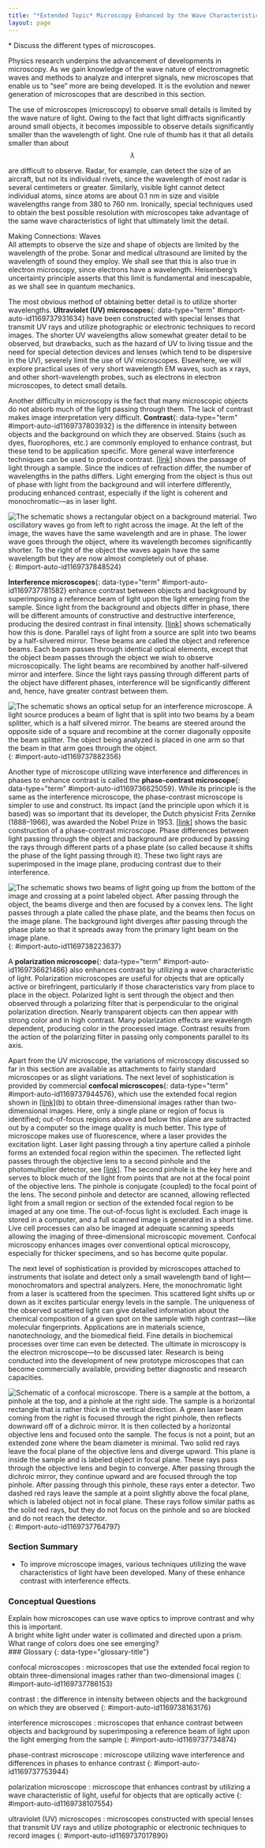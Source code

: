 ```yaml
---
title: "*Extended Topic* Microscopy Enhanced by the Wave Characteristics of Light"
layout: page
---
```



<div data-type="abstract" markdown="1">
* Discuss the different types of microscopes.

</div>

Physics research underpins the advancement of developments in microscopy. As we gain knowledge of the wave nature of electromagnetic waves and methods to analyze and interpret signals, new microscopes that enable us to “see” more are being developed. It is the evolution and newer generation of microscopes that are described in this section.

The use of microscopes (microscopy) to observe small details is limited by the wave nature of light. Owing to the fact that light diffracts significantly around small objects, it becomes impossible to observe details significantly smaller than the wavelength of light. One rule of thumb has it that all details smaller than about $$\lambda $$

 are difficult to observe. Radar, for example, can detect the size of an aircraft, but not its individual rivets, since the wavelength of most radar is several centimeters or greater. Similarly, visible light cannot detect individual atoms, since atoms are about 0.1 nm in size and visible wavelengths range from 380 to 760 nm. Ironically, special techniques used to obtain the best possible resolution with microscopes take advantage of the same wave characteristics of light that ultimately limit the detail.

<div data-type="note" data-has-label="true" data-label="" markdown="1">
<div data-type="title">
Making Connections: Waves
</div>
All attempts to observe the size and shape of objects are limited by the wavelength of the probe. Sonar and medical ultrasound are limited by the wavelength of sound they employ. We shall see that this is also true in electron microscopy, since electrons have a wavelength. Heisenberg’s uncertainty principle asserts that this limit is fundamental and inescapable, as we shall see in quantum mechanics.

</div>

The most obvious method of obtaining better detail is to utilize shorter wavelengths. **Ultraviolet (UV) microscopes**{: data-type="term" #import-auto-id1169737931634} have been constructed with special lenses that transmit UV rays and utilize photographic or electronic techniques to record images. The shorter UV wavelengths allow somewhat greater detail to be observed, but drawbacks, such as the hazard of UV to living tissue and the need for special detection devices and lenses (which tend to be dispersive in the UV), severely limit the use of UV microscopes. Elsewhere, we will explore practical uses of very short wavelength EM waves, such as x rays, and other short-wavelength probes, such as electrons in electron microscopes, to detect small details.

Another difficulty in microscopy is the fact that many microscopic objects do not absorb much of the light passing through them. The lack of contrast makes image interpretation very difficult. **Contrast**{: data-type="term" #import-auto-id1169737803932} is the difference in intensity between objects and the background on which they are observed. Stains (such as dyes, fluorophores, etc.) are commonly employed to enhance contrast, but these tend to be application specific. More general wave interference techniques can be used to produce contrast. [\[link\]](#import-auto-id1169737848524) shows the passage of light through a sample. Since the indices of refraction differ, the number of wavelengths in the paths differs. Light emerging from the object is thus out of phase with light from the background and will interfere differently, producing enhanced contrast, especially if the light is coherent and monochromatic—as in laser light.

 ![The schematic shows a rectangular object on a background material. Two oscillatory waves go from left to right across the image. At the left of the image, the waves have the same wavelength and are in phase. The lower wave goes through the object, where its wavelength becomes significantly shorter. To the right of the object the waves again have the same wavelength but they are now almost completely out of phase.](../resources/Figure_28_09_01a.jpg "Light rays passing through a sample under a microscope will emerge with different phases depending on their paths. The object shown has a greater index of refraction than the background, and so the wavelength decreases as the ray passes through it. Superimposing these rays produces interference that varies with path, enhancing contrast between the object and background."){: #import-auto-id1169737848524}

**Interference microscopes**{: data-type="term" #import-auto-id1169737781582} enhance contrast between objects and background by superimposing a reference beam of light upon the light emerging from the sample. Since light from the background and objects differ in phase, there will be different amounts of constructive and destructive interference, producing the desired contrast in final intensity. [\[link\]](#import-auto-id1169737882356) shows schematically how this is done. Parallel rays of light from a source are split into two beams by a half-silvered mirror. These beams are called the object and reference beams. Each beam passes through identical optical elements, except that the object beam passes through the object we wish to observe microscopically. The light beams are recombined by another half-silvered mirror and interfere. Since the light rays passing through different parts of the object have different phases, interference will be significantly different and, hence, have greater contrast between them.

 ![The schematic shows an optical setup for an interference microscope. A light source produces a beam of light that is split into two beams by a beam splitter, which is a half silvered mirror. The beams are steered around the opposite side of a square and recombine at the corner diagonally opposite the beam splitter. The object being analyzed is placed in one arm so that the beam in that arm goes through the object.](../resources/Figure_28_09_02a.jpg "An interference microscope utilizes interference between the reference and object beam to enhance contrast. The two beams are split by a half-silvered mirror; the object beam is sent through the object, and the reference beam is sent through otherwise identical optical elements. The beams are recombined by another half-silvered mirror, and the interference depends on the various phases emerging from different parts of the object, enhancing contrast."){: #import-auto-id1169737882356}

Another type of microscope utilizing wave interference and differences in phases to enhance contrast is called the **phase-contrast microscope**{: data-type="term" #import-auto-id1169736625059}. While its principle is the same as the interference microscope, the phase-contrast microscope is simpler to use and construct. Its impact (and the principle upon which it is based) was so important that its developer, the Dutch physicist Frits Zernike (1888–1966), was awarded the Nobel Prize in 1953. [\[link\]](#import-auto-id1169738223637) shows the basic construction of a phase-contrast microscope. Phase differences between light passing through the object and background are produced by passing the rays through different parts of a phase plate (so called because it shifts the phase of the light passing through it). These two light rays are superimposed in the image plane, producing contrast due to their interference.

 ![The schematic shows two beams of light going up from the bottom of the image and crossing at a point labeled object. After passing through the object, the beams diverge and then are focused by a convex lens. The light passes through a plate called the phase plate, and the beams then focus on the image plane. The background light diverges after passing through the phase plate so that it spreads away from the primary light beam on the image plane.](../resources/Figure_28_09_03a.jpg "Simplified construction of a phase-contrast microscope. Phase differences between light passing through the object and background are produced by passing the rays through different parts of a phase plate. The light rays are superimposed in the image plane, producing contrast due to their interference."){: #import-auto-id1169738223637}

A **polarization microscope**{: data-type="term" #import-auto-id1169736621466} also enhances contrast by utilizing a wave characteristic of light. Polarization microscopes are useful for objects that are optically active or birefringent, particularly if those characteristics vary from place to place in the object. Polarized light is sent through the object and then observed through a polarizing filter that is perpendicular to the original polarization direction. Nearly transparent objects can then appear with strong color and in high contrast. Many polarization effects are wavelength dependent, producing color in the processed image. Contrast results from the action of the polarizing filter in passing only components parallel to its axis.

Apart from the UV microscope, the variations of microscopy discussed so far in this section are available as attachments to fairly standard microscopes or as slight variations. The next level of sophistication is provided by commercial **confocal microscopes**{: data-type="term" #import-auto-id1169737944576}, which use the extended focal region shown in [\[link\]](/m42517#import-auto-id1169737966965)(b) to obtain three-dimensional images rather than two-dimensional images. Here, only a single plane or region of focus is identified; out-of-focus regions above and below this plane are subtracted out by a computer so the image quality is much better. This type of microscope makes use of fluorescence, where a laser provides the excitation light. Laser light passing through a tiny aperture called a pinhole forms an extended focal region within the specimen. The reflected light passes through the objective lens to a second pinhole and the photomultiplier detector, see [\[link\]](#import-auto-id1169737764797). The second pinhole is the key here and serves to block much of the light from points that are not at the focal point of the objective lens. The pinhole is conjugate (coupled) to the focal point of the lens. The second pinhole and detector are scanned, allowing reflected light from a small region or section of the extended focal region to be imaged at any one time. The out-of-focus light is excluded. Each image is stored in a computer, and a full scanned image is generated in a short time. Live cell processes can also be imaged at adequate scanning speeds allowing the imaging of three-dimensional microscopic movement. Confocal microscopy enhances images over conventional optical microscopy, especially for thicker specimens, and so has become quite popular.

The next level of sophistication is provided by microscopes attached to instruments that isolate and detect only a small wavelength band of light—monochromators and spectral analyzers. Here, the monochromatic light from a laser is scattered from the specimen. This scattered light shifts up or down as it excites particular energy levels in the sample. The uniqueness of the observed scattered light can give detailed information about the chemical composition of a given spot on the sample with high contrast—like molecular fingerprints. Applications are in materials science, nanotechnology, and the biomedical field. Fine details in biochemical processes over time can even be detected. The ultimate in microscopy is the electron microscope—to be discussed later. Research is being conducted into the development of new prototype microscopes that can become commercially available, providing better diagnostic and research capacities.

![Schematic of a confocal microscope. There is a sample at the bottom, a pinhole at the top, and a pinhole at the right side. The sample is a horizontal rectangle that is rather thick in the vertical direction. A green laser beam coming from the right is focused through the right pinhole, then reflects downward off of a dichroic mirror. It is then collected by a horizontal objective lens and focused onto the sample. The focus is not a point, but an extended zone where the beam diameter is minimal. Two solid red rays leave the focal plane of the objective lens and diverge upward. This plane is inside the sample and is labeled object in focal plane. These rays pass through the objective lens and begin to converge. After passing through the dichroic mirror, they continue upward and are focused through the top pinhole. After passing through this pinhole, these rays enter a detector. Two dashed red rays leave the sample at a point slightly above the focal plane, which is labeled object not in focal plane. These rays follow similar paths as the solid red rays, but they do not focus on the pinhole and so are blocked and do not reach the detector.](../resources/Figure_28_09_04a.jpg "A confocal microscope provides three-dimensional images using pinholes and the extended depth of focus as described by wave optics. The right pinhole illuminates a tiny region of the sample in the focal plane. In-focus light rays from this tiny region pass through the dichroic mirror and the second pinhole to a detector and a computer. Out-of-focus light rays are blocked. The pinhole is scanned sideways to form an image of the entire focal plane. The pinhole can then be scanned up and down to gather images from different focal planes. The result is a three-dimensional image of the specimen."){: #import-auto-id1169737764797}

### Section Summary

* To improve microscope images, various techniques utilizing the wave characteristics of light have been developed. Many of these enhance contrast with interference effects.

### Conceptual Questions

<div data-type="exercise" data-element-type="conceptual-questions">
<div data-type="problem" markdown="1">
Explain how microscopes can use wave optics to improve contrast and why this is important.

</div>
</div>

<div data-type="exercise" data-element-type="conceptual-questions">
<div data-type="problem" markdown="1">
A bright white light under water is collimated and directed upon a prism. What range of colors does one see emerging?

</div>
</div>

<div data-type="glossary" markdown="1">
### Glossary
{: data-type="glossary-title"}

confocal microscopes
: microscopes that use the extended focal region to obtain three-dimensional images rather than two-dimensional images
{: #import-auto-id1169737786153}

contrast
: the difference in intensity between objects and the background on which they are observed
{: #import-auto-id1169738163176}

interference microscopes
: microscopes that enhance contrast between objects and background by superimposing a reference beam of light upon the light emerging from the sample
{: #import-auto-id1169737734874}

phase-contrast microscope
: microscope utilizing wave interference and differences in phases to enhance contrast
{: #import-auto-id1169737753944}

polarization microscope
: microscope that enhances contrast by utilizing a wave characteristic of light, useful for objects that are optically active
{: #import-auto-id1169738107554}

ultraviolet (UV) microscopes
: microscopes constructed with special lenses that transmit UV rays and utilize photographic or electronic techniques to record images
{: #import-auto-id1169737017890}

</div>
